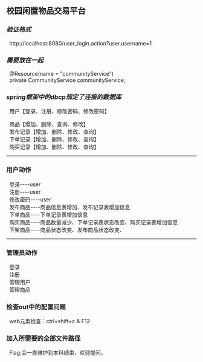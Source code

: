 ## 校园闲置物品交易平台

### _验证格式_   
&nbsp; http://localhost:8080/user_login.action?user.username=1   

### _需要放在一起_    
&nbsp; @Resource(name = "communityService")   
&nbsp; private CommunityService communityService;   

### _spring框架中的dbcp规定了连接的数据库_   

&nbsp; 用户【登录、注册、修改密码、修改密码】   

&nbsp; 商品【增加、删除、查询、修改】   
&nbsp; 发布记录【增加、删除、修改、查询】   
&nbsp; 下单记录【增加、删除、修改、查询】   
&nbsp; 购买记录【增加、删除、修改、查询】   

----

### 用户动作   

&nbsp; 登录----user   
&nbsp; 注册----user   
&nbsp; 修改密码----user   
&nbsp; 发布商品----商品信息表增加、发布记录表增加信息   
&nbsp; 下单商品----下单记录表增加信息   
&nbsp; 购买商品----商品数量减少、下单记录表状态改变、购买记录表增加信息   
&nbsp; 下架商品----商品状态改变、发布商品状态改变、   

---

### 管理员动作  

&nbsp; 登录    
&nbsp; 注册  
&nbsp; 管理用户   
&nbsp; 管理商品  

### 检查out中的配置问题   
&nbsp; web元素检查：ctrl+shift+c & F12    

### 加入所需要的全部文件路径   

&nbsp; Flag:会一直维护到本科结束，欢迎提问。
